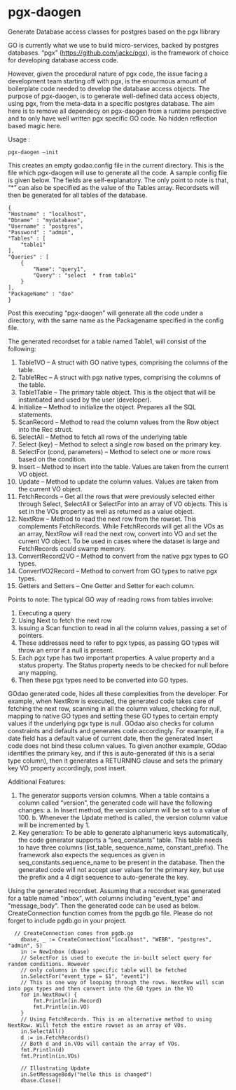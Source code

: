# pgx-daogen
Generate Database access classes for postgres based on the pgx llibrary

GO is currently what we use to build micro-services, backed by postgres databases. “pgx” (https://github.com/jackc/pgx), is the framework of choice for developing database access code.

However, given the procedural nature of pgx code, the issue facing a development team starting off with pgx, is the enourmous amount of boilerplate code needed to develop the database access objects. The purpose of pgx-daogen, is to generate well-defined data access objects, using pgx, from the meta-data in a specific postgres database. The aim here is to remove all dependecy on pgx-daogen from a runtime perspective and to only have well written pgx specific GO code. No hidden reflection based magic here.

Usage :
```
pgx-daogen –init
```
This creates an empty godao.config file in the current directory. This is the file which pgx-daogen will use to generate all the code. A sample config file is given below. The fields are self-explanatory. The only point to note is that, “*” can also be specified as the  value of the Tables array. Recordsets will then be generated for all tables of the database.
```
{
"Hostname" : "localhost",
"Dbname" : "mydatabase",
"Username" : "postgres",
"Password" : "admin",
"Tables" : [
	"table1"
],
"Queries" : [
	{
		"Name": "query1",
		"Query" : "select  * from table1"
	}
],
"PackageName" : "dao"
}
```

Post this executing “pgx-daogen” will generate all the code under a directory, with the same name as the Packagename specified in the config file.

The generated recordset for a table named Table1, will consist of the following:
1.	Table1VO – A struct with GO native types, comprising the columns of the table.
2.	Table1Rec – A struct with pgx native types, comprising the columns of the table.
3.	Table1Table – The primary table object. This is the object that will be instantiated and used by the user (developer).
4.	Initialize – Method to initialize the object. Prepares all the SQL statements.
5.	ScanRecord – Method to read the column values from the Row object into the Rec struct.
6.	SelectAll – Method to fetch all rows of the underlying table
7.	Select (key) – Method to select a single row based on the primary key.
8.	SelectFor (cond, parameters) – Method to select one or more rows based on the condition.
9.	Insert – Method to insert into the table. Values are taken from the current VO object.
10.	Update – Method to update the column values. Values are taken from the current VO object.
11.	FetchRecords – Get all the rows that were previously selected either through Select, SelectAll or SelectFor into an array of VO objects. This is set in the VOs property as well as returned as a value object.
12.	NextRow – Method to read the next row from the rowset. This complements FetchRecords. While FetchRecords will get all the VOs as an array, NextRow will read the next row, convert into VO and set the current VO object. To be used in cases where the dataset is large and FetchRecords could swamp memory.
13.	ConvertRecord2VO – Method to convert from the native pgx types to GO types.
14.	ConvertVO2Record – Method to convert from GO types to native pgx types.
15.	Getters and Setters – One Getter and Setter for each column.

Points to note:
The typical GO way of reading rows from tables involve:
1.	Executing a query
2.	Using Next to fetch the next row
3.	Issuing a Scan function to read in all the column values, passing a set of pointers.
4.	These addresses need to refer to pgx types, as passing GO types will throw an error if a null is present.
5.	Each pgx type has two important properties. A value property and a status property. The Status property needs to be checked for null before any mapping.
6.	Then these pgx types need to be converted into GO types.

GOdao generated code, hides all these complexities from the developer. For example, when NextRow is executed, the generated code takes care of fetching the next row, scanning in all the column values, checking for null, mapping to native GO types and setting these GO types to certain empty values if the underlying pgx type is null.
GOdao also checks for column constraints and defaults and generates code accordingly. For example, if a date field has a default value of current date, then the generated Insert code does not bind these column values. To given another example, GOdao identifies the primary key, and if this is auto-generated (if this is a serial type column), then it generates a RETURNING clause and sets the primary key VO property accordingly, post insert.

Additional Features:
1.	The generator supports version columns. When a table contains a column called “version”, the generated code will have the following changes:
a.	In Insert method, the version column will be set to a value of 100.
b.	Whenever the Update method is called, the version column value will be incremented by 1.
2.	Key generation: To be able to generate alphanumeric keys automatically, the code generator supports a “seq_constants” table. This table needs to have three columns (list_table, sequence_name, constant_prefix). The framework also expects the sequences as given in seq_constants.sequence_name to be present in the database. Then the generated code will not accept user values for the primary key, but use the prefix and a 4 digit sequence to auto-generate the key.


Using the generated recordset. Assuming that a recordset was generated for a table named "inbox", with columns including "event_type" and "message_body". Then the generated code can be used as below. CreateConnection function comes from the pgdb.go file. Please do not forget to include pgdb.go in your project.  

```
  // CreateConnection comes from pgdb.go
    dbase, _ := CreateConnection("localhost", "WEBR", "postgres", "admin", 5)
    in := NewInbox (dbase)
    // SelectFor is used to execute the in-built select query for random conditions. However
    // only columns in the specific table will be fetched
    in.SelectFor("event_type = $1", "event1")
    // This is one way of looping through the rows. NextRow will scan into pgx types and then convert into the GO types in the VO
    for in.NextRow() {
        fmt.Println(in.Record)
        fmt.Println(in.VO)
    }
    // Using FetchRecords. This is an alternative method to using NextRow. Will fetch the entire rowset as an array of VOs.
    in.SelectAll()
    d := in.FetchRecords()
    // Both d and in.VOs will contain the array of VOs.
    fmt.Println(d)
    fmt.Println(in.VOs)

    // Illustrating Update
    in.SetMessageBody("hello this is changed")
    dbase.Close()
```


